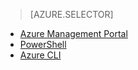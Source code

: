 <!-- not suitable for Mooncake -->

> [AZURE.SELECTOR]
- [Azure Management Portal](/documentation/articles/virtual-networks-static-private-ip-arm-pportal)
- [PowerShell](/documentation/articles/virtual-networks-static-private-ip-arm-ps)
- [Azure CLI](/documentation/articles/virtual-networks-static-private-ip-arm-cli)